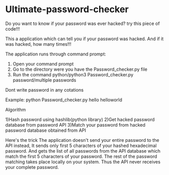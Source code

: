 # Ultimate-password-checker
Do you want to know if your password was ever hacked? try this piece of code!!!

This a application which can tell you if your password was hacked. And if it was hacked, how many times!!!

The application runs through command prompt:
1) Open your command prompt
2) Go to the directory were you have the Password_checker.py file
3) Run the command
		python/python3 Password_checker.py password/multiple passwords

Dont write password in any cotations

Example: 
          python Password_checker.py hello helloworld


Algorithm

1)Hash password using hashlib(python library)
2)Get hacked password database from password API
3)Match your password from hacked password database obtained from API

Here's the trick
	The application doesn't send your entire password to the API instead, It sends only first 5 characters of your hashed hexadecimal password.
  	And gets the list of all passwords from the API database which match the first 5 characters of your password. 
  	The rest of the password matching takes place locally on your system.
	Thus the API never receives your complete password.
